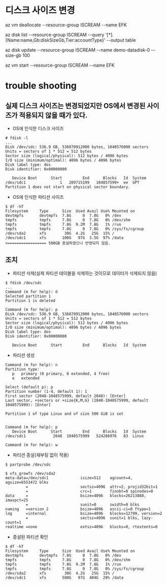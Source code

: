 # 디스크 사이즈 변경

az vm deallocate --resource-group ISCREAM --name EFK

az disk list --resource-group ISCREAM --query '[*].{Name:name,Gb:diskSizeGb,Tier:accountType}' --output table

az disk update --resource-group ISCREAM --name demo-datadisk-0 --size-gb 100

az vm start --resource-group ISCREAM --name EFK


# trouble shooting
## 실제 디스크 사이즈는 변경되었지만 OS에서 변경된 사이즈가 적용되지 않을 때가 있다.

- OS에 인식한 디스크 사이즈
```
# fdisk -l
...
Disk /dev/sdc: 536.9 GB, 536870912000 bytes, 1048576000 sectors
Units = sectors of 1 * 512 = 512 bytes
Sector size (logical/physical): 512 bytes / 4096 bytes
I/O size (minimum/optimal): 4096 bytes / 4096 bytes
Disk label type: dos
Disk identifier: 0x00000000

   Device Boot      Start         End      Blocks   Id  System
/dev/sdc1               1   209715199   104857599+  ee  GPT
Partition 1 does not start on physical sector boundary.
```

- OS에 인식한 파티션 사이즈
```
$ df -hT
Filesystem     Type      Size  Used Avail Use% Mounted on
devtmpfs       devtmpfs  7.8G     0  7.8G   0% /dev
tmpfs          tmpfs     7.8G     0  7.8G   0% /dev/shm
tmpfs          tmpfs     7.8G  9.2M  7.8G   1% /run
tmpfs          tmpfs     7.8G     0  7.8G   0% /sys/fs/cgroup
/dev/sda2      xfs        30G  4.2G   25G  15% /
/dev/sdc1      xfs       100G   97G  3.5G  97% /data   <================= 500GB 증설하였으나 반영되지 않음.
```

## 조치
- 파티션 삭제(실제 파티션 테이블을 삭제하는 것이므로 데이터가 삭제되지 않음)
```
$ fdisk /dev/sdc
...
Command (m for help): d
Selected partition 1
Partition 1 is deleted

Command (m for help): p
Disk /dev/sdc: 536.9 GB, 536870912000 bytes, 1048576000 sectors
Units = sectors of 1 * 512 = 512 bytes
Sector size (logical/physical): 512 bytes / 4096 bytes
I/O size (minimum/optimal): 4096 bytes / 4096 bytes
Disk label type: dos
Disk identifier: 0x00000000

   Device Boot      Start         End      Blocks   Id  System
```
- 파티션 생성
```
Command (m for help): n
Partition type:
   p   primary (0 primary, 0 extended, 4 free)
   e   extended

Select (default p): p
Partition number (1-4, default 1): 1
First sector (2048-1048575999, default 2048): [Enter]
Last sector, +sectors or +size{K,M,G} (2048-1048575999, default 1048575999): [Enter]

Partition 1 of type Linux and of size 500 GiB is set


Command (m for help): p
   Device Boot      Start         End      Blocks   Id  System
/dev/sdc1            2048  1048575999   524286976   83  Linux

Command (m for help): w
```

- 파티션 증설(재부팅 없이 적용)
```
$ partprobe /dev/sdc

$ xfs_growfs /dev/sda2
meta-data=/dev/sdc1              isize=512    agcount=4, agsize=6553472 blks
         =                       sectsz=4096  attr=2, projid32bit=1
         =                       crc=1        finobt=0 spinodes=0
data     =                       bsize=4096   blocks=26213888, imaxpct=25
         =                       sunit=0      swidth=0 blks
naming   =version 2              bsize=4096   ascii-ci=0 ftype=1
log      =internal               bsize=4096   blocks=12799, version=2
         =                       sectsz=4096  sunit=1 blks, lazy-count=1
realtime =none                   extsz=4096   blocks=0, rtextents=0
```

- 증설된 파티션 확인
```
$ df -hT
Filesystem     Type      Size  Used Avail Use% Mounted on
devtmpfs       devtmpfs  7.8G     0  7.8G   0% /dev
tmpfs          tmpfs     7.8G     0  7.8G   0% /dev/shm
tmpfs          tmpfs     7.8G  9.2M  7.8G   1% /run
tmpfs          tmpfs     7.8G     0  7.8G   0% /sys/fs/cgroup
/dev/sda2      xfs        30G  4.2G   25G  15% /
/dev/sdc1      xfs       500G   97G  404G  20% /data
```